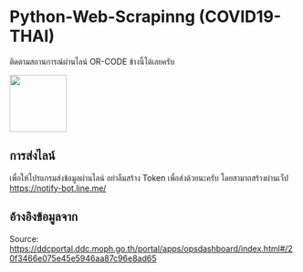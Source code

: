 # Python-Web-Scrapinng (COVID19-THAI)
ติดตามสถานการณ์ผ่านไลน์ OR-CODE ข้างนี้ได้เลยครับ

<img src="https://user-images.githubusercontent.com/9077501/77223913-707fa700-6b93-11ea-9b20-229028daf421.jpg" width="100" height="100">

## การส่งไลน์
เพื่อให้โปรแกรมส่งข้อมูลผ่านไลน์ อย่าลืมสร้าง Token เพื่อส่งด้วยนะครับ
โดยสามาถสร้างผ่านเว็ป https://notify-bot.line.me/

## อ้างอิงข้อมูลจาก
Source: https://ddcportal.ddc.moph.go.th/portal/apps/opsdashboard/index.html#/20f3466e075e45e5946aa87c96e8ad65
